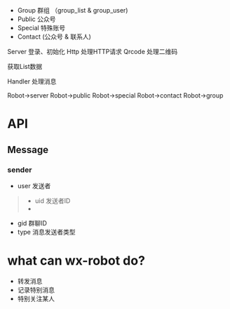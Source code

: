 
* Group 群组 （group_list & group_user)
* Public 公众号
* Special 特殊账号
* Contact (公众号 & 联系人)

Server 登录、初始化
Http 处理HTTP请求
Qrcode 处理二维码

获取List数据

Handler 处理消息

Robot->server 
Robot->public
Robot->special
Robot->contact
Robot->group

# API

## Message

### sender

* user 发送者
> * uid 发送者ID
> * 
* gid 群聊ID
* type 消息发送者类型

# what can wx-robot do?

* 转发消息
* 记录特别消息
* 特别关注某人